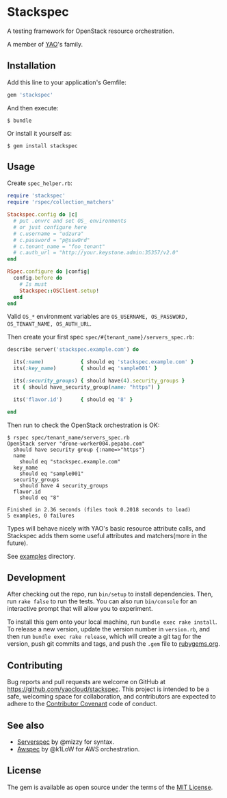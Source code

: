 # Stackspec

A testing framework for OpenStack resource orchestration.

A member of [YAO](https://github.com/yaocloud/yao)'s family.

## Installation

Add this line to your application's Gemfile:

```ruby
gem 'stackspec'
```

And then execute:

    $ bundle

Or install it yourself as:

    $ gem install stackspec

## Usage

Create `spec_helper.rb`:

```ruby
require 'stackspec'
require 'rspec/collection_matchers'

Stackspec.config do |c|
  # put .envrc and set OS_ environments
  # or just configure here
  # c.username = "udzura"
  # c.password = "p@ssw0rd"
  # c.tenant_name = "foo_tenant"
  # c.auth_url = "http://your.keystone.admin:35357/v2.0"
end

RSpec.configure do |config|
  config.before do
    # Is must
    Stackspec::OSClient.setup!
  end
end
```

Valid `OS_*` environment variables are `OS_USERNAME, OS_PASSWORD, OS_TENANT_NAME, OS_AUTH_URL`.

Then create your first spec `spec/#{tenant_name}/servers_spec.rb`:

```ruby
describe server('stackspec.example.com') do

  its(:name)            { should eq 'stackspec.example.com' }
  its(:key_name)        { should eq 'sample001' }

  its(:security_groups) { should have(4).security_groups }
  it { should have_security_group(name: "https") }

  its('flavor.id')      { should eq '8' }

end
```

Then run to check the OpenStack orchestration is OK:

```console
$ rspec spec/tenant_name/servers_spec.rb
OpenStack server "drone-worker004.pepabo.com"
  should have security group {:name=>"https"}
  name
    should eq "stackspec.example.com"
  key_name
    should eq "sample001"
  security_groups
    should have 4 security_groups
  flavor.id
    should eq "8"

Finished in 2.36 seconds (files took 0.2018 seconds to load)
5 examples, 0 failures
```

Types will behave nicely with YAO's basic resource attribute calls,
and Stackspec adds them some useful attributes and matchers(more in the future).

See [examples](./examples) directory.

## Development

After checking out the repo, run `bin/setup` to install dependencies. Then, run `rake false` to run the tests. You can also run `bin/console` for an interactive prompt that will allow you to experiment.

To install this gem onto your local machine, run `bundle exec rake install`. To release a new version, update the version number in `version.rb`, and then run `bundle exec rake release`, which will create a git tag for the version, push git commits and tags, and push the `.gem` file to [rubygems.org](https://rubygems.org).

## Contributing

Bug reports and pull requests are welcome on GitHub at https://github.com/yaocloud/stackspec. This project is intended to be a safe, welcoming space for collaboration, and contributors are expected to adhere to the [Contributor Covenant](contributor-covenant.org) code of conduct.

## See also

* [Serverspec](https://github.com/mizzy/serverspec) by @mizzy for syntax.
* [Awspec](https://github.com/k1LoW/awspec) by @k1LoW for AWS orchestration.

## License

The gem is available as open source under the terms of the [MIT License](./LICENSE).
